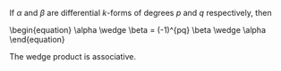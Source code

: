 If $\alpha$ and $\beta$ are differential _k_-forms of degrees _p_ and _q_ respectively, then

\begin{equation}
\alpha \wedge \beta = (-1)^{pq} \beta \wedge \alpha
\end{equation}

The wedge product is associative.